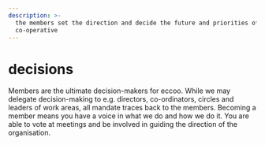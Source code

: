 ```yaml
---
description: >-
  the members set the direction and decide the future and priorities of the
  co-operative
---
```


# decisions

Members are the ultimate decision-makers for eccoo. While we may delegate decision-making to e.g. directors, co-ordinators, circles and leaders of work areas, all mandate traces back to the members. Becoming a member means you have a voice in what we do and how we do it. You are able to vote at meetings and be involved in guiding the direction of the organisation.

